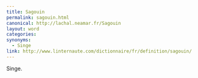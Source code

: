 ```yaml
---
title: Sagouin
permalink: sagouin.html
canonical: http://lachal.neamar.fr/Sagouin
layout: word
categories:
synonyms:
  - Singe
link: http://www.linternaute.com/dictionnaire/fr/definition/sagouin/
---
```


Singe. 

